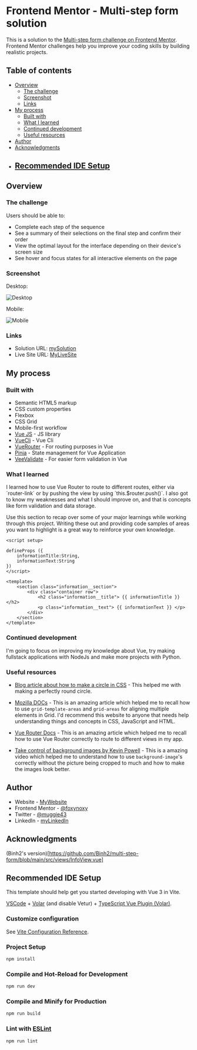 # Frontend Mentor - Multi-step form solution

This is a solution to the [Multi-step form challenge on Frontend Mentor](https://www.frontendmentor.io/challenges/multistep-form-YVAnSdqQBJ). Frontend Mentor challenges help you improve your coding skills by building realistic projects. 

## Table of contents

- [Overview](#overview)
  - [The challenge](#the-challenge)
  - [Screenshot](#screenshot)
  - [Links](#links)
- [My process](#my-process)
  - [Built with](#built-with)
  - [What I learned](#what-i-learned)
  - [Continued development](#continued-development)
  - [Useful resources](#useful-resources)
- [Author](#author)
- [Acknowledgments](#acknowledgments)
- ## [Recommended IDE Setup](#recommended-ide-setup)

## Overview

### The challenge

Users should be able to:

- Complete each step of the sequence
- See a summary of their selections on the final step and confirm their order
- View the optimal layout for the interface depending on their device's screen size
- See hover and focus states for all interactive elements on the page

### Screenshot

Desktop:

![Desktop](./)


Mobile:

![Mobile](./Multi-steps_form_for_mobile.png)



### Links

- Solution URL: [mySolution](https://www.frontendmentor.io/solutions/multisteps-form-made-with-vue-and-vite-_zIuR9WshW)
- Live Site URL: [MyLiveSite](https://form-multistep.netflify.app)

## My process

### Built with

- Semantic HTML5 markup
- CSS custom properties
- Flexbox
- CSS Grid
- Mobile-first workflow
- [Vue JS](https://vuejs.org/) - JS library
- [VueCli](https://nextjs.org/) - Vue Cli
- [VueRouter](https://nextjs.org/) - For routing purposes in Vue
- [Pinia]() - State management for Vue Application
- [VeeValidate](https://vee-validate.logaretm.com/v4/) - For easier form validation in Vue


### What I learned

I learned how to use Vue Router to route to different routes, either via ´router-link´ or by pushing the view by using `this.$router.push()´. I also got to know my weaknesses and what I should improve on, and that is concepts like form validation and data storage.

Use this section to recap over some of your major learnings while working through this project. Writing these out and providing code samples of areas you want to highlight is a great way to reinforce your own knowledge.

```vue
<script setup>

defineProps ({
    informationTitle:String,
    informationText:String
})
</script>

<template>
    <section class="information__section">
        <div class="container row">
            <h2 class="information__title"> {{ informationTitle }} </h2>
            <p class="information__text"> {{ informationText }} </p>
        </div>
    </section>
</template>
```


### Continued development

I'm going to focus on improving my knowledge about Vue, try making fullstack applications with NodeJs and make more projects with Python.


### Useful resources

- [Blog article about how to make a circle in CSS](https://blog.hubspot.com/website/css-border-radius-circle) - This helped me with making a perfectly round circle.

- [Mozilla DOCs](https://developer.mozilla.org/en-US/docs/Web/CSS/grid-template-areas) - This is an amazing article which helped me to recall how to use `grid-template-areas` and `grid-areas` for aligning multiple elements in Grid. I'd recommend this website to anyone  that needs help understanding things and concepts in CSS, JavaScript and HTML.
- [Vue Router Docs](https://router.vuejs.org/guide/#router-view) - This is an amazing article which helped me to recall how to use Vue Router correctly to route to different views in my app.
- [Take control of background images by Kevin Powell](https://www.youtube.com/watch?v=3T_Jy1CqH9k) - This is a amazing video which helped me to understand how to use `background-image`'s correctly without the picture being cropped to much and how to make the images look better.

## Author

- Website - [MyWebsite](https://www.purplehippo911.github.io/website)
- Frontend Mentor - [@foxynoxy](https://www.frontendmentor.io/profile/purplehippo911)
- Twitter - [@muggie43](https://www.twitter.com/muggie43)
- LinkedIn - [myLinkedIn](https://www.linkedin.com/in/omer-a-26815825b)

## Acknowledgments

(Binh2's version)[https://github.com/Binh2/multi-step-form/blob/main/src/views/InfoView.vue]


## Recommended IDE Setup

This template should help get you started developing with Vue 3 in Vite.

[VSCode](https://code.visualstudio.com/) + [Volar](https://marketplace.visualstudio.com/items?itemName=Vue.volar) (and disable Vetur) + [TypeScript Vue Plugin (Volar)](https://marketplace.visualstudio.com/items?itemName=Vue.vscode-typescript-vue-plugin).

### Customize configuration

See [Vite Configuration Reference](https://vitejs.dev/config/).

### Project Setup

```sh
npm install
```

### Compile and Hot-Reload for Development

```sh
npm run dev
```

### Compile and Minify for Production

```sh
npm run build
```


### Lint with [ESLint](https://eslint.org/)

```sh
npm run lint
```
